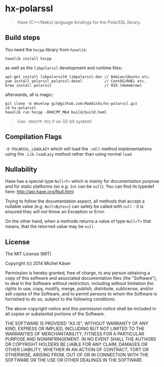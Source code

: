 # hx-polarssl

> Haxe (C++/Neko) language bindings for the PolarSSL library.

## Build steps

You need the `hxcpp` library from `haxelib`:

    haxelib install hxcpp

as well as the `libpolarssl` development and runtime files:

    apt-get install libpolarssl0 libpolarssl-dev // Debian/Ubuntu etc.
    yum install polarssl polarssl-devel          // CentOS/RHEL etc.
    brew install polarssl                        // OSX (Homebrew)

afterwards, all is magic:

    git clone -b develop git@github.com:MaddinXx/hx-polarssl.git
    cd hx-polarssl
    haxelib run hxcpp -DHXCPP_M64 build/build.hxml

> Use `-DHXCPP_M32` if on 32-bit system!

## Compilation Flags

`-D POLARSSL_LOADLAZY` which will load the `.ndll` method implementations using the `.Lib.loadLazy` method rather than using normal `load`.

## Nullability

Haxe has a special type `Null<T>` which is mainly for documentation purpose and for static platforms (so e.g. `Int` can be `null`). You can find its typedef here: http://api.haxe.org/Null.html

Trying to follow the documentation aspect, all methods that accept a nullable value (e.g. `Null<Bytes>`) can safely be called with `null` - it is ensured they will _not_ throw an Exception or Error.

On the other hand, when a methods returns a value of type `Null<T>` that means, that the returned value may be `null`.

## License

The MIT License (MIT)

Copyright (c) 2014 Michel Käser

Permission is hereby granted, free of charge, to any person obtaining a copy
of this software and associated documentation files (the "Software"), to deal
in the Software without restriction, including without limitation the rights
to use, copy, modify, merge, publish, distribute, sublicense, and/or sell
copies of the Software, and to permit persons to whom the Software is
furnished to do so, subject to the following conditions:

The above copyright notice and this permission notice shall be included in
all copies or substantial portions of the Software.

THE SOFTWARE IS PROVIDED "AS IS", WITHOUT WARRANTY OF ANY KIND, EXPRESS OR
IMPLIED, INCLUDING BUT NOT LIMITED TO THE WARRANTIES OF MERCHANTABILITY,
FITNESS FOR A PARTICULAR PURPOSE AND NONINFRINGEMENT. IN NO EVENT SHALL THE
AUTHORS OR COPYRIGHT HOLDERS BE LIABLE FOR ANY CLAIM, DAMAGES OR OTHER
LIABILITY, WHETHER IN AN ACTION OF CONTRACT, TORT OR OTHERWISE, ARISING FROM,
OUT OF OR IN CONNECTION WITH THE SOFTWARE OR THE USE OR OTHER DEALINGS IN
THE SOFTWARE.
